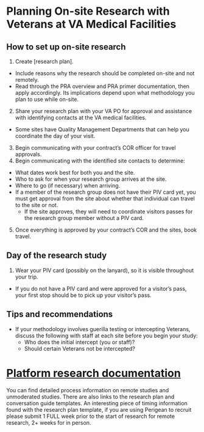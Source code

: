 # Planning On-site Research with Veterans at VA Medical Facilities

## How to set up on-site research
1. Create [research plan]. 
  - Include reasons why the research should be completed on-site and not remotely.
  - Read through the PRA overview and PRA primer documentation, then apply accordingly. Its implications depend upon what methodology you plan to use while on-site.
2. Share your research plan with your VA PO for approval and assistance with identifying contacts at the VA medical facilities.
  - Some sites have Quality Management Departments that can help you coordinate the day of your visit.
3. Begin communicating with your contract’s COR officer for travel approvals.
4. Begin communicating with the identified site contacts to determine:
  - What dates work best for both you and the site.
  - Who to ask for when your research group arrives at the site.
  - Where to go (if necessary) when arriving.
  - If a member of the research group does not have their PIV card yet, you must get approval from the site about whether that individual can travel to the site or not.
    - If the site approves, they will need to coordinate visitors passes for the research group member without a PIV card.
5. Once everything is approved by your contract’s COR and the sites, book travel. 

## Day of the research study
1. Wear your PIV card (possibly on the lanyard), so it is visible throughout your trip.
  - If you do not have a PIV card and were approved for a visitor’s pass, your first stop should be to pick up your visitor’s pass.

## Tips and recommendations
- If your methodology involves guerilla testing or intercepting Veterans, discuss the following with staff at each site before you begin your study:
  - Who does the initial intercept (you or staff)?
  - Should certain Veterans not be intercepted?

# [Platform research documentation](https://depo-platform-documentation.scrollhelp.site/research-design/)
You can find detailed process information on remote studies and unmoderated studies. There are also links to the research plan and conversation guide templates. An interesting piece of timing information found with the research plan template, if you are using Perigean to recruit please submit 1 FULL week prior to the start of research for remote research, 2+ weeks for in person.
